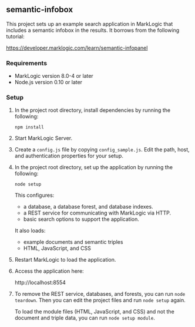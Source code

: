 ## semantic-infobox

This project sets up an example search application in MarkLogic that includes a semantic infobox in the results. It borrows from the following tutorial:

https://developer.marklogic.com/learn/semantic-infopanel

### Requirements

- MarkLogic version 8.0-4 or later
- Node.js version 0.10 or later

### Setup

1. In the project root directory, install dependencies by running the following:

   `npm install`

2. Start MarkLogic Server.

3. Create a `config.js` file by copying `config_sample.js`. Edit the path, host, and authentication properties for your setup.

4. In the project root directory, set up the application by running the following:

   `node setup`

   This configures:

   - a database, a database forest, and database indexes.
   - a REST service for communicating with MarkLogic via HTTP.
   - basic search options to support the application.

   It also loads:

   - example documents and semantic triples
   - HTML, JavaScript, and CSS

5. Restart MarkLogic to load the application.

6. Access the application here:

   http://localhost:8554

7. To remove the REST service, databases, and forests, you can run `node teardown`. Then you can edit the project files and run `node setup` again.

   To load the module files (HTML, JavaScript, and CSS) and not the document and triple data, you can run `node setup module`.
